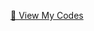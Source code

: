 <a href="https://professor-kk.github.io/professor-kk.github.io/codes.md/" class="button">📜 View My Codes</a>
